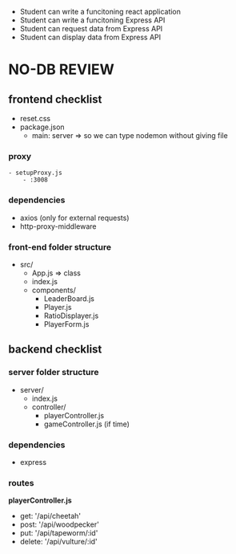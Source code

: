 - Student can write a funcitoning react application
- Student can write a funcitoning Express API
- Student can request data from Express API
- Student can display data from Express API

#  NO-DB REVIEW

## frontend checklist

- reset.css
- package.json
    - main: server => so we can type nodemon without giving file

### proxy
    - setupProxy.js
        - :3008

### dependencies

- axios (only for external requests)
- http-proxy-middleware

### front-end folder structure

- src/
    - App.js => class
    - index.js
    - components/
        - LeaderBoard.js
        - Player.js
        - RatioDisplayer.js
        - PlayerForm.js

## backend checklist


### server folder structure
- server/
    - index.js
    - controller/
        - playerController.js
        - gameController.js (if time)

### dependencies
- express

### routes
**playerController.js**
- get: '/api/cheetah'
- post: '/api/woodpecker'
- put: '/api/tapeworm/:id'
- delete: '/api/vulture/:id'